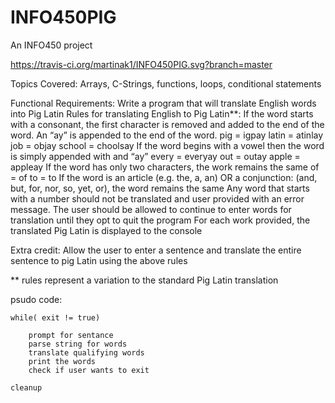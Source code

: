 # INFO450PIG
An INFO450 project 

https://travis-ci.org/martinak1/INFO450PIG.svg?branch=master

Topics Covered:  Arrays, C-Strings, functions, loops, conditional statements

Functional Requirements:
    Write a program that will translate English words into Pig Latin 
    Rules  for translating English to Pig Latin**:
        If the word starts with a consonant, the first character is removed and added to the end of the word.  An “ay” is appended to the end of the word.
            pig = igpay
            latin = atinlay
            job = objay
            school = choolsay
        If the word begins with a vowel then the word is simply appended with and “ay”
            every = everyay
            out = outay
            apple = appleay
        If the word has only two characters, the work remains the same
            of = of
            to = to
        If the word is an article (e.g. the, a, an) OR a conjunction:  (and, but, for, nor, so, yet, or), the word remains the same
        Any word that starts with a number should not be translated and user provided with an error message.
    The user should be allowed to continue to enter words for translation until they opt to quit the program
    For each work provided, the translated Pig Latin is displayed to the console

Extra credit:
Allow the user to enter a sentence and translate the entire sentence to pig Latin using the above rules

** rules represent a variation to the standard Pig Latin translation



psudo code:


    while( exit != true)
        
        prompt for sentance
        parse string for words
        translate qualifying words
        print the words
        check if user wants to exit
    
    cleanup 
